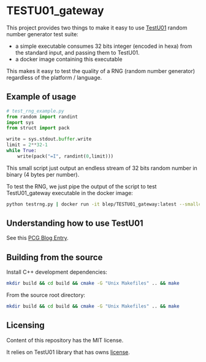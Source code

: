 # TESTU01_gateway

This project provides two things to make it easy to use [TestU01](http://simul.iro.umontreal.ca/testu01/tu01.html)
random number generator test suite:

- a simple executable consumes 32 bits integer (encoded in hexa) from the standard input, and passing them to TestU01.
- a docker image containing this executable

This makes it easy to test the quality of a RNG (random number generator) regardless of the platform / language.

## Example of usage

```python
# test_rng_example.py
from random import randint
import sys
from struct import pack

write = sys.stdout.buffer.write
limit = 2**32-1
while True:
    write(pack("=I", randint(0,limit)))
```

This small script just output an endless stream of 32 bits random number in binary (4 bytes per number).

To test the RNG, we just pipe the output of the script to test TestU01_gateway executable in the docker image:

```bash
python testrng.py | docker run -it blep/TESTU01_gateway:latest --smallcrunch
```

## Understanding how to use TestU01

See this [PCG Blog Entry](http://www.pcg-random.org/posts/pcg-passes-practrand.html).

## Building from the source

Install C++ development dependencies:

```bash
mkdir build && cd build && cmake -G "Unix Makefiles" .. && make
```

From the source root directory:

```bash
mkdir build && cd build && cmake -G "Unix Makefiles" .. && make
```

## Licensing

Content of this repository has the MIT license.

It relies on TestU01 library that has owns [license](http://simul.iro.umontreal.ca/testu01/copyright.html).